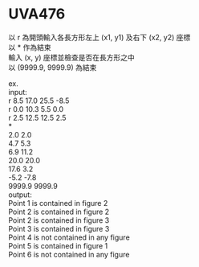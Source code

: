 # UVA476
以 r 為開頭輸入各長方形左上 (x1, y1) 及右下 (x2, y2) 座標  
以 * 作為結束  
輸入 (x, y) 座標並檢查是否在長方形之中  
以 (9999.9, 9999.9) 為結束  
  
ex.  
input:  
r 8.5 17.0 25.5 -8.5  
r 0.0 10.3 5.5 0.0  
r 2.5 12.5 12.5 2.5  
*  
2.0 2.0  
4.7 5.3  
6.9 11.2  
20.0 20.0  
17.6 3.2  
-5.2 -7.8  
9999.9 9999.9  
output:  
Point 1 is contained in figure 2  
Point 2 is contained in figure 2  
Point 2 is contained in figure 3  
Point 3 is contained in figure 3  
Point 4 is not contained in any figure  
Point 5 is contained in figure 1  
Point 6 is not contained in any figure  
